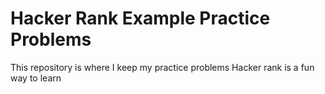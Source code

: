 
# Hacker Rank Example Practice Problems
This repository is where I keep my practice problems
Hacker rank is a fun way to learn
